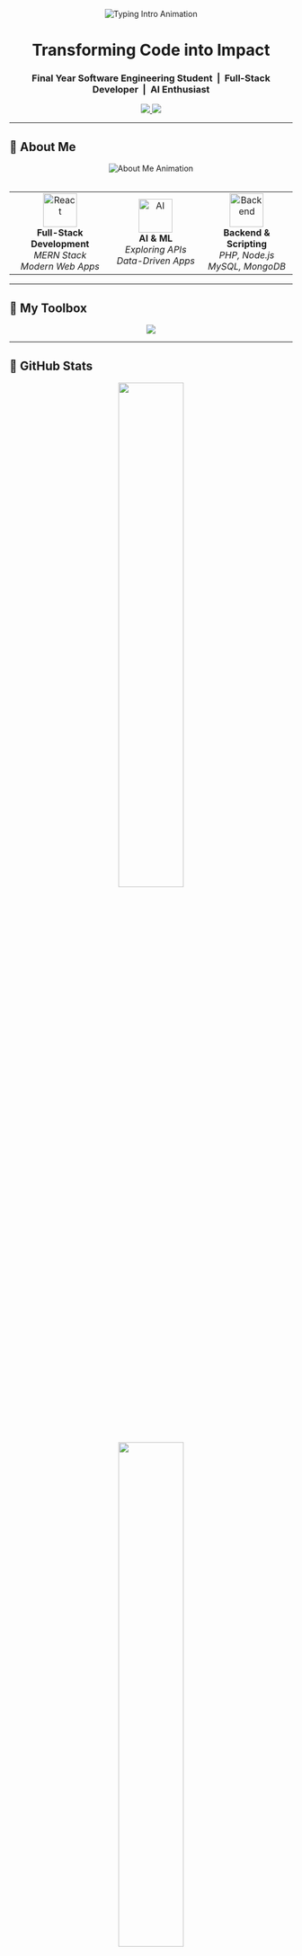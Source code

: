 <!-- HERO SECTION: Typing Intro -->
<p align="center">
  <img src="https://readme-typing-svg.demolab.com?font=Fira+Code&weight=700&size=26&duration=3000&pause=1000&color=00BFFF&center=true&vCenter=true&width=1000&height=50&lines=Hi+I'm+Muhammad+Saad;Software+Engineer+%7C+MERN+Stack+%7C+Web+Developer+%7C+AI+Explorer" alt="Typing Intro Animation" />
</p>

<h1 align="center">Transforming Code into Impact</h1>

<h3 align="center">
   Final Year Software Engineering Student &nbsp;|&nbsp; Full-Stack Developer &nbsp;|&nbsp; AI Enthusiast
</h3>

<p align="center">
  <a href="https://www.linkedin.com/in/muhammad-saad-0b8266365/">
    <img src="https://img.shields.io/badge/LinkedIn-Connect-blue?logo=linkedin&logoColor=white" />
  </a>
  <a href="mailto:devsaadm@gmail.com">
    <img src="https://img.shields.io/badge/Email-devsaadm@gmail.com-red?logo=gmail&logoColor=white" />
  </a>
</p>

---

## 🔹 About Me

<div align="center">
  <img src="https://readme-typing-svg.demolab.com?font=JetBrains+Mono&size=20&duration=3000&pause=1000&color=61DAFB&center=true&vCenter=true&width=800&height=50&lines=Software+Engineering+Student;Building+Dynamic+Web+Applications;Creating+Solutions+Through+Code" alt="About Me Animation" />
</div>

<br/>

<table align="center">
  <tr>
    <td align="center" width="250">
      <img src="https://cdn.jsdelivr.net/gh/devicons/devicon/icons/react/react-original.svg" width="60" height="60" alt="React"/>
      <br><strong>Full-Stack Development</strong>
      <br><em>MERN Stack</em>
      <br><em>Modern Web Apps</em>
    </td>
    <td align="center" width="250">
      <img src="https://cdn.jsdelivr.net/gh/devicons/devicon/icons/python/python-original.svg" width="60" height="60" alt="AI"/>
      <br><strong>AI & ML</strong>
      <br><em>Exploring APIs</em>
      <br><em>Data-Driven Apps</em>
    </td>
    <td align="center" width="250">
      <img src="https://cdn.jsdelivr.net/gh/devicons/devicon/icons/php/php-original.svg" width="60" height="60" alt="Backend"/>
      <br><strong>Backend & Scripting</strong>
      <br><em>PHP, Node.js</em>
      <br><em>MySQL, MongoDB</em>
    </td>
  </tr>
</table>

---

## 🔹 My Toolbox

<p align="center">
  <img src="https://skillicons.dev/icons?i=html,css,js,ts,react,nodejs,express,tailwind,php,mysql,mongodb,threejs,git,github,vscode,figma,cpp,java,py,linux" />
</p>

---

## 🔹 GitHub Stats

<p align="center">
  <img src="https://github-readme-stats.vercel.app/api?username=saadmdev&show_icons=true&theme=react&hide_border=true&count_private=true&include_all_commits=true" width="48%" />
</p>

<p align="center">
  <img src="https://github-readme-stats.vercel.app/api/top-langs/?username=saadmdev&layout=compact&theme=react&hide_border=true" width="48%" />
</p>

---

## 🔹 Featured Projects

<!-- Row 1 -->
<div align="center">

  <a href="https://github.com/saadmdev/Pathfinding-Visualizer" title="Pathfinding Visualizer">
    <img src="https://github-readme-stats.vercel.app/api/pin/?username=saadmdev&repo=Pathfinding-Visualizer&theme=react&border_color=61dafb&border_radius=10" height="150"/>
  </a>

  <a href="https://github.com/saadmdev/ocean-explorer" title="Ocean Explorer">
    <img src="https://github-readme-stats.vercel.app/api/pin/?username=saadmdev&repo=ocean-explorer&theme=react&border_color=61dafb&border_radius=10" height="150"/>
  </a>

</div><br/>

<!-- Row 2 -->
<div align="center">

  <a href="https://github.com/saadmdev/University_Website" title="University Website">
    <img src="https://github-readme-stats.vercel.app/api/pin/?username=saadmdev&repo=University_Website&theme=react&border_color=61dafb&border_radius=10" height="150"/>
  </a>

  <a href="https://github.com/saadmdev/Simple_Weather_App" title="Simple Weather App">
    <img src="https://github-readme-stats.vercel.app/api/pin/?username=saadmdev&repo=Simple_Weather_App&theme=react&border_color=61dafb&border_radius=10" height="150"/>
  </a>

</div><br/>

<!-- Row 3 -->
<div align="center">

  <a href="https://github.com/saadmdev/PS5-Games-3D-Model-Rotation" title="PS5 3D Model Rotation">
    <img src="https://github-readme-stats.vercel.app/api/pin/?username=saadmdev&repo=PS5-Games-3D-Model-Rotation&theme=react&border_color=61dafb&border_radius=10" height="150"/>
  </a>

</div>

---

## 🔹 Current Focus

<div align="center">
  <img src="https://readme-typing-svg.demolab.com?font=JetBrains+Mono&size=18&duration=2500&pause=1000&color=00BFFF&center=true&vCenter=true&width=700&height=40&lines=Currently+Exploring+and+Building..." alt="Current Focus Animation" />
</div>

<br/>

<table align="center">
  <tr>
    <td align="center" width="300">
      <img src="https://media.giphy.com/media/QssGEmpkyEOhBCb7e1/giphy.gif" width="50" alt="React" />
      <br/>
      <h3>React & Next.js</h3>
      <p><em>Building modern UI/UX interfaces</em></p>
    </td>
    <td align="center" width="300">
      <img src="https://media.giphy.com/media/l46Cy1rHbQ92uuLXa/giphy.gif" width="80" alt="Cloud" />
      <br/>
      <h3>Web APIs & AI</h3>
      <p><em>Exploring AI APIs and automation</em></p>
    </td>
  </tr>
</table>

---

<p align="center">
  <img src="https://komarev.com/ghpvc/?username=saadmdev&label=Profile+Views&color=0e75b6&style=flat" alt="Profile Views" />
</p>

<p align="center">"Write code that others not only understand, but admire."</p>
